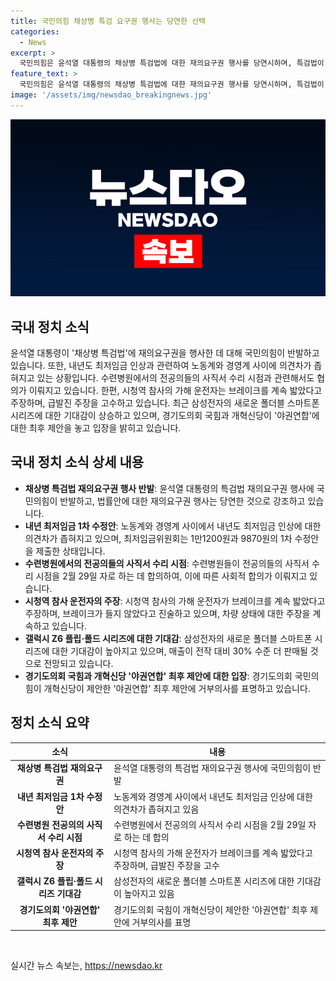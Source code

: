 ```yaml
---
title: 국민의힘 채상병 특검 요구권 행사는 당연한 선택
categories:
  - News
excerpt: >
  국민의힘은 윤석열 대통령의 채상병 특검법에 대한 재의요구권 행사를 당연시하며, 특검법이 헌법적 문제를 일으키고 수사의 공정성을 보장할 수 있는지 의문을 제기한다. 노동계와 경영계는 내년 최저임금에 대해 1차 수정안을 제출하였고, 의료계에서는 전공의들의 사직서 수리 시점을 합의했다. 또한, 시청역 참사 운전자의 진술과 갤럭시 Z6 폴드, 플립 시리즈에 대한 기대감이 높아지고 있는 가운데, 경기도의회 국힘은 개혁신당의 야권연합 제안에 거부의사를 표명했다.
feature_text: >
  국민의힘은 윤석열 대통령의 채상병 특검법에 대한 재의요구권 행사를 당연시하며, 특검법이 헌법적 문제를 일으키고 수사의 공정성을 보장할 수 있는지 의문을 제기한다. 노동계와 경영계는 내년 최저임금에 대해 1차 수정안을 제출하였고, 의료계에서는 전공의들의 사직서 수리 시점을 합의했다. 또한, 시청역 참사 운전자의 진술과 갤럭시 Z6 폴드, 플립 시리즈에 대한 기대감이 높아지고 있는 가운데, 경기도의회 국힘은 개혁신당의 야권연합 제안에 거부의사를 표명했다.
image: '/assets/img/newsdao_breakingnews.jpg'
---
```


<p><img src="/assets/img/newsdao_breakingnews.jpg" alt="implanttips 속보" /></p>

<h2 data-ke-size="size26">국내 정치 소식</h2>

<p data-ke-size="size16">윤석열 대통령이 '채상병 특검법'에 재의요구권을 행사한 데 대해 국민의힘이 반발하고 있습니다. 또한, 내년도 최저임금 인상과 관련하여 노동계와 경영계 사이에 의견차가 좁혀지고 있는 상황입니다. 수련병원에서의 전공의들의 사직서 수리 시점과 관련해서도 협의가 이뤄지고 있습니다. 한편, 시청역 참사의 가해 운전자는 브레이크를 계속 밟았다고 주장하며, 급발진 주장을 고수하고 있습니다. 최근 삼성전자의 새로운 폴더블 스마트폰 시리즈에 대한 기대감이 상승하고 있으며, 경기도의회 국힘과 개혁신당이 '야권연합'에 대한 최후 제안을 놓고 입장을 밝히고 있습니다.</p>

<h2 data-ke-size="size26">국내 정치 소식 상세 내용</h2>

<ul>
<li><b>채상병 특검법 재의요구권 행사 반발</b>: 윤석열 대통령의 특검법 재의요구권 행사에 국민의힘이 반발하고, 법률안에 대한 재의요구권 행사는 당연한 것으로 강조하고 있습니다.</li>

<li><b>내년 최저임금 1차 수정안</b>: 노동계와 경영계 사이에서 내년도 최저임금 인상에 대한 의견차가 좁혀지고 있으며, 최저임금위원회는 1만1200원과 9870원의 1차 수정안을 제출한 상태입니다.</li>

<li><b>수련병원에서의 전공의들의 사직서 수리 시점</b>: 수련병원들이 전공의들의 사직서 수리 시점을 2월 29일 자로 하는 데 합의하여, 이에 따른 사회적 합의가 이뤄지고 있습니다.</li>

<li><b>시청역 참사 운전자의 주장</b>: 시청역 참사의 가해 운전자가 브레이크를 계속 밟았다고 주장하며, 브레이크가 들지 않았다고 진술하고 있으며, 차량 상태에 대한 주장을 계속하고 있습니다.</li>

<li><b>갤럭시 Z6 플립·폴드 시리즈에 대한 기대감</b>: 삼성전자의 새로운 폴더블 스마트폰 시리즈에 대한 기대감이 높아지고 있으며, 매출이 전작 대비 30% 수준 더 판매될 것으로 전망되고 있습니다.</li>

<li><b>경기도의회 국힘과 개혁신당 '야권연합' 최후 제안에 대한 입장</b>: 경기도의회 국민의힘이 개혁신당이 제안한 '야권연합' 최후 제안에 거부의사를 표명하고 있습니다.</li>
</ul>

<h2 data-ke-size="size26">정치 소식 요약</h2>

<table>
<thead>
<tr>
<th>소식</th>
<th>내용</th>
</tr>
</thead>
<tbody>
<tr>
<td style="text-align: center; height: 17px;"><b>채상병 특검법 재의요구권</b></td>
<td>윤석열 대통령의 특검법 재의요구권 행사에 국민의힘이 반발</td>
</tr>
<tr>
<td style="text-align: center; height: 17px;"><b>내년 최저임금 1차 수정안</b></td>
<td>노동계와 경영계 사이에서 내년도 최저임금 인상에 대한 의견차가 좁혀지고 있음</td>
</tr>
<tr>
<td style="text-align: center; height: 17px;"><b>수련병원 전공의의 사직서 수리 시점</b></td>
<td>수련병원에서 전공의의 사직서 수리 시점을 2월 29일 자로 하는 데 합의</td>
</tr>
<tr>
<td style="text-align: center; height: 17px;"><b>시청역 참사 운전자의 주장</b></td>
<td>시청역 참사의 가해 운전자가 브레이크를 계속 밟았다고 주장하며, 급발진 주장을 고수</td>
</tr>
<tr>
<td style="text-align: center; height: 17px;"><b>갤럭시 Z6 플립·폴드 시리즈 기대감</b></td>
<td>삼성전자의 새로운 폴더블 스마트폰 시리즈에 대한 기대감이 높아지고 있음</td>
</tr>
<tr>
<td style="text-align: center; height: 17px;"><b>경기도의회 '야권연합' 최후 제안</b></td>
<td>경기도의회 국힘이 개혁신당이 제안한 '야권연합' 최후 제안에 거부의사를 표명</td>
</tr>
</tbody>
</table>

<p data-ke-size="size16">&nbsp;</p>
실시간 뉴스 속보는, <a href="https://newsdao.kr" rel="dofollow">https://newsdao.kr</a>


